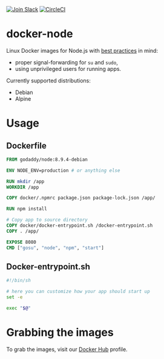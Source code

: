 [![Join Slack](https://img.shields.io/badge/Join%20us%20on-Slack-e01563.svg)](https://godaddy-oss-slack.herokuapp.com/)
[![CircleCI](https://circleci.com/gh/godaddy/docker-node/tree/master.svg?style=svg)](https://circleci.com/gh/godaddy/docker-node/tree/master)

# docker-node

Linux Docker images for Node.js with [best practices](https://docs.docker.com/engine/userguide/eng-image/dockerfile_best-practices/) in mind:

* proper signal-forwarding for `su` and `sudo`,
* using unprivileged users for running apps.

Currently supported distributions:

* Debian
* Alpine

# Usage

## Dockerfile

```Dockerfile
FROM godaddy/node:8.9.4-debian

ENV NODE_ENV=production # or anything else

RUN mkdir /app
WORKDIR /app

COPY docker/.npmrc package.json package-lock.json /app/

RUN npm install

# Copy app to source directory
COPY docker/docker-entrypoint.sh /docker-entrypoint.sh
COPY . /app/

EXPOSE 8080
CMD ["gosu", "node", "npm", "start"]
```

## Docker-entrypoint.sh

```bash
#!/bin/sh

# here you can customize how your app should start up
set -e

exec "$@"
```

# Grabbing the images

To grab the images, visit our [Docker Hub](https://hub.docker.com/r/godaddy/node/) profile.
